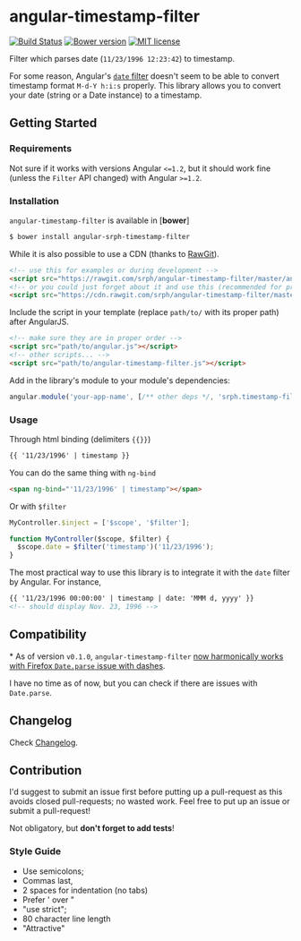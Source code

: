 angular-timestamp-filter
=====

[![Build Status](https://travis-ci.org/srph/angular-timestamp-filter.svg)](https://travis-ci.org/srph/angular-timestamp-filter) [![Bower version](https://badge.fury.io/bo/angular-srph-timestamp-filter.svg)](http://badge.fury.io/bo/angular-srph-timestamp-filter) [![MIT license](http://img.shields.io/badge/license-MIT-brightgreen.svg)](http://opensource.org/licenses/MIT)

Filter which parses date (```11/23/1996 12:23:42```) to timestamp.

For some reason, Angular's [```date``` filter](https://docs.angularjs.org/api/ng/filter/date) doesn't seem to be able to convert timestamp format `M-d-Y h:i:s` properly. This library allows you to convert your date (string or a Date instance) to a timestamp.

## Getting Started

### Requirements

Not sure if it works with versions Angular ```<=1.2```, but it should work fine (unless the ```Filter``` API changed) with Angular ```>=1.2```.

### Installation

```angular-timestamp-filter``` is available in [**bower**]

```bash
$ bower install angular-srph-timestamp-filter
```

While it is also possible to use a CDN (thanks to [RawGit](https://rawgit.com/)).

```html
<!-- use this for examples or during development -->
<script src="https://rawgit.com/srph/angular-timestamp-filter/master/angular-timestamp-filter.js"></script>
<!-- or you could just forget about it and use this (recommended for production) -->
<script src="https://cdn.rawgit.com/srph/angular-timestamp-filter/master/angular-timestamp-filter.js"></script>
```

Include the script in your template (replace ```path/to/``` with its proper path) after AngularJS.
```html
<!-- make sure they are in proper order -->
<script src="path/to/angular.js"></script>
<!-- other scripts... -->
<script src="path/to/angular-timestamp-filter.js"></script>
```

Add in the library's module to your module's dependencies:

```js
angular.module('your-app-name', [/** other deps */, 'srph.timestamp-filter']);
```

### Usage

Through html binding (delimiters ```{{}}```)
```html
{{ '11/23/1996' | timestamp }}
```

You can do the same thing with ```ng-bind```
```html
<span ng-bind="'11/23/1996' | timestamp"></span>
```

Or with ```$filter```
```js
MyController.$inject = ['$scope', '$filter'];

function MyController($scope, $filter) {
  $scope.date = $filter('timestamp')('11/23/1996');
}
```

The most practical way to use this library is to integrate it with the ```date``` filter by Angular. For instance,

```html
{{ '11/23/1996 00:00:00' | timestamp | date: 'MMM d, yyyy' }}
<!-- should display Nov. 23, 1996 -->
```

## Compatibility

\* As of version `v0.1.0`, `angular-timestamp-filter` [now harmonically works with Firefox `Date.parse` issue with dashes](http://stackoverflow.com/questions/11516332/date-parse-results-in-nan).

I have no time as of now, but you can check if there are issues with ```Date.parse```.

## Changelog

Check [Changelog](https://github.com/srph/angular-timestamp-filter/blob/master/doc/changelog.md).

## Contribution

I'd suggest to submit an issue first before putting up a pull-request as this avoids closed pull-requests; no wasted work. Feel free to put up an issue or submit a pull-request!

Not obligatory, but **don't forget to add tests**!

### Style Guide

- Use semicolons;
- Commas last,
- 2 spaces for indentation (no tabs)
- Prefer ' over "
- "use strict";
- 80 character line length
- "Attractive"
